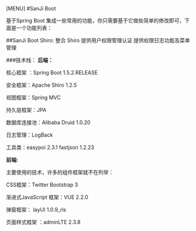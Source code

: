 [MENU]
#SanJi Boot

基于Spring Boot 集成一些常用的功能，你只需要基于它做些简单的修改即可，下面是一个功能列表：

##SanJi Boot Shiro:
整合 Shiro 提供用户权限管理认证 提供权限日志功能及菜单管理

###技术栈：
**后端：**

核心框架 ：Spring Boot 1.5.2.RELEASE

安全框架：Apache Shiro 1.2.5

视图框架：Spring MVC

持久层框架：JPA

数据库连接池：Alibaba Druid 1.0.20

日志管理：LogBack

工具类：easypoi 2.3.1 fastjson 1.2.23

**前端:**

主要使用的技术，许多的组件框架就不在列举：

CSS框架：Twitter Bootstrap 3

渐进式JavaScript 框架：VUE 2.2.0

弹窗框架： layUI 1.0.9_rls

页面样式框架 ：adminLTE 2.3.8